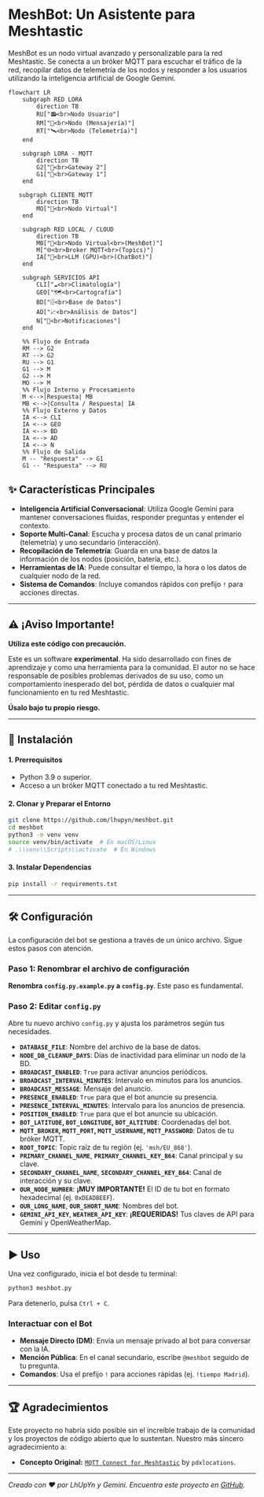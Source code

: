 # MeshBot: Un Asistente para Meshtastic

MeshBot es un nodo virtual avanzado y personalizable para la red Meshtastic. Se conecta a un bróker MQTT para escuchar el tráfico de la red, recopilar datos de telemetría de los nodos y responder a los usuarios utilizando la inteligencia artificial de Google Gemini.

```mermaid
flowchart LR
    subgraph RED LORA
        direction TB
        RU["📻<br>Nodo Usuario"]
        RM["💬<br>Nodo (Mensajería)"]
        RT["🛰️<br>Nodo (Telemetría)"]
    end

    subgraph LORA - MQTT
        direction TB
        G2["📡<br>Gateway 2"]
        G1["📡<br>Gateway 1"]
    end

   subgraph CLIENTE MQTT
        direction TB
        MO["📱<br>Nodo Virtual"]
    end

    subgraph RED LOCAL / CLOUD
        direction TB
        MB["🤖<br>Nodo Virtual<br>(MeshBot)"]
        M["🌐<br>Broker MQTT<br>(Topics)"]
        IA["🧠<br>LLM (GPU)<br>(ChatBot)"]
    end

    subgraph SERVICIOS API
        CLI["☁️<br>Climatología"]
        GEO["🗺️<br>Cartografía"]
        BD["🗄️<br>Base de Datos"]
        AD["📈<br>Análisis de Datos"]
        N["🔔<br>Notificaciones"]
    end

    %% Flujo de Entrada
    RM --> G2
    RT --> G2
    RU --> G1
    G1 --> M
    G2 --> M
    MO --> M
    %% Flujo Interno y Procesamiento
    M <-->|Respuesta| MB
    MB <-->|Consulta / Respuesta| IA
    %% Flujo Externo y Datos
    IA <--> CLI
    IA <--> GEO
    IA <--> BD
    IA <--> AD
    IA <--> N
    %% Flujo de Salida
    M -- "Respuesta" --> G1
    G1 -- "Respuesta" --> RU
```

## ✨ Características Principales

* **Inteligencia Artificial Conversacional**: Utiliza Google Gemini para mantener conversaciones fluidas, responder preguntas y entender el contexto.
* **Soporte Multi-Canal**: Escucha y procesa datos de un canal primario (telemetría) y uno secundario (interacción).
* **Recopilación de Telemetría**: Guarda en una base de datos la información de los nodos (posición, batería, etc.).
* **Herramientas de IA**: Puede consultar el tiempo, la hora o los datos de cualquier nodo de la red.
* **Sistema de Comandos**: Incluye comandos rápidos con prefijo `!` para acciones directas.

---

## ⚠️ ¡Aviso Importante!

**Utiliza este código con precaución.**

Este es un software **experimental**. Ha sido desarrollado con fines de aprendizaje y como una herramienta para la comunidad. El autor no se hace responsable de posibles problemas derivados de su uso, como un comportamiento inesperado del bot, pérdida de datos o cualquier mal funcionamiento en tu red Meshtastic.

**Úsalo bajo tu propio riesgo.**

---

## 🚀 Instalación

#### 1. Prerrequisitos

* Python 3.9 o superior.
* Acceso a un bróker MQTT conectado a tu red Meshtastic.

#### 2. Clonar y Preparar el Entorno

```bash
git clone https://github.com/lhupyn/meshbot.git
cd meshbot
python3 -m venv venv
source venv/bin/activate  # En macOS/Linux
# .\\venv\\Scripts\\activate  # En Windows
```

#### 3. Instalar Dependencias

```bash
pip install -r requirements.txt
```

---

## 🛠️ Configuración

La configuración del bot se gestiona a través de un único archivo. Sigue estos pasos con atención.

### Paso 1: Renombrar el archivo de configuración

**Renombra `config.py.example.py` a `config.py`**. Este paso es fundamental.

### Paso 2: Editar `config.py`

Abre tu nuevo archivo `config.py` y ajusta los parámetros según tus necesidades.

* **`DATABASE_FILE`**: Nombre del archivo de la base de datos.
* **`NODE_DB_CLEANUP_DAYS`**: Días de inactividad para eliminar un nodo de la BD.
* **`BROADCAST_ENABLED`**: `True` para activar anuncios periódicos.
* **`BROADCAST_INTERVAL_MINUTES`**: Intervalo en minutos para los anuncios.
* **`BROADCAST_MESSAGE`**: Mensaje del anuncio.
* **`PRESENCE_ENABLED`**: `True` para que el bot anuncie su presencia.
* **`PRESENCE_INTERVAL_MINUTES`**: Intervalo para los anuncios de presencia.
* **`POSITION_ENABLED`**: `True` para que el bot anuncie su ubicación.
* **`BOT_LATITUDE`, `BOT_LONGITUDE`, `BOT_ALTITUDE`**: Coordenadas del bot.
* **`MQTT_BROKER`, `MQTT_PORT`, `MQTT_USERNAME`, `MQTT_PASSWORD`**: Datos de tu bróker MQTT.
* **`ROOT_TOPIC`**: Topic raíz de tu región (ej. `'msh/EU_868'`).
* **`PRIMARY_CHANNEL_NAME`**, **`PRIMARY_CHANNEL_KEY_B64`**: Canal principal y su clave.
* **`SECONDARY_CHANNEL_NAME`**, **`SECONDARY_CHANNEL_KEY_B64`**: Canal de interacción y su clave.
* **`OUR_NODE_NUMBER`**: **¡MUY IMPORTANTE!** El ID de tu bot en formato hexadecimal (ej. `0xDEADBEEF`).
* **`OUR_LONG_NAME`**, **`OUR_SHORT_NAME`**: Nombres del bot.
* **`GEMINI_API_KEY`**, **`WEATHER_API_KEY`**: **¡REQUERIDAS!** Tus claves de API para Gemini y OpenWeatherMap.

---

## ▶️ Uso

Una vez configurado, inicia el bot desde tu terminal:

```bash
python3 meshbot.py
```

Para detenerlo, pulsa `Ctrl + C`.

### Interactuar con el Bot

* **Mensaje Directo (DM)**: Envía un mensaje privado al bot para conversar con la IA.
* **Mención Pública**: En el canal secundario, escribe `@meshbot` seguido de tu pregunta.
* **Comandos**: Usa el prefijo `!` para acciones rápidas (ej. `!tiempo Madrid`).

---

## 🏆 Agradecimientos

Este proyecto no habría sido posible sin el increíble trabajo de la comunidad y los proyectos de código abierto que lo sustentan. Nuestro más sincero agradecimiento a:

* **Concepto Original:** [`MQTT Connect for Meshtastic`](https://github.com/pdxlocations/connect) by `pdxlocations`.


---
*Creado con ❤️ por LhUpYn y Gemini.*
*Encuentra este proyecto en [GitHub](https://github.com/lhupyn/meshbot).*

